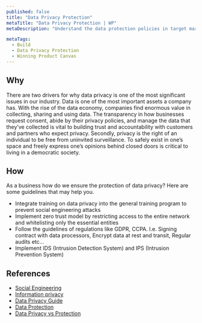 ```yaml
---
published: false
title: "Data Privacy Protection"
metaTitle: "Data Privacy Protection | WP"
metaDescription: "Understand the data protection policies in target markets. Device strategies for data segregation and limiting access to production data"

metaTags:
  - Build
  - Data Privacy Protection
  - Winning Product Canvas
---
```



## Why

There are two drivers for why data privacy is one of the most significant issues in our industry. Data is one of the most important assets a company has. With the rise of the data economy, companies find enormous value in collecting, sharing and using data. The transparency in how businesses request consent, abide by their privacy policies, and manage the data that they’ve collected is vital to building trust and accountability with customers and partners who expect privacy. Secondly, privacy is the right of an individual to be free from uninvited surveillance. To safely exist in one’s space and freely express one’s opinions behind closed doors is critical to living in a democratic society.


## How

As a business how do we ensure the protection of data privacy? Here are some guidelines that may help you.

- Integrate training on data privacy into the general training program to prevent social engineering attacks
- Implement zero trust model by restricting access to the entire network and whitelisting only the essential entities
- Follow the guidelines of regulations like GDPR, CCPA. I.e. Signing contract with data processors, Encrypt data at rest and transit, Regular audits etc...
- Implement IDS (Intrusion Detection System) and IPS (Intrusion Prevention System)


## References
 
- [Social Engineering](https://en.wikipedia.org/wiki/Social_engineering_(security))
- [Information privacy](https://en.wikipedia.org/wiki/Information_privacy)
- [Data Privacy Guide](https://www.varonis.com/blog/data-privacy/)
- [Data Protection](https://privacyinternational.org/learning-topics/data-protection)
- [Data Privacy vs Protection](https://blog.ipswitch.com/data-privacy-vs-data-protection)
